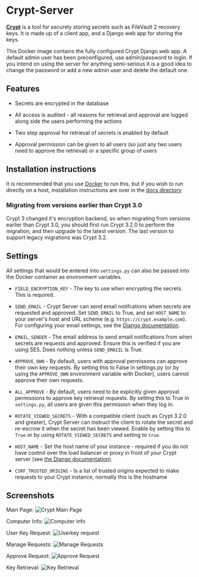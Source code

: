 # Crypt-Server

**[Crypt][1]** is a tool for securely storing secrets such as FileVault 2 recovery keys. It is made up of a client app, and a Django web app for storing the keys.

This Docker image contains the fully configured Crypt Django web app. A default admin user has been preconfigured, use admin/password to login.
If you intend on using the server for anything semi-serious it is a good idea to change the password or add a new admin user and delete the default one.

## Features

- Secrets are encrypted in the database
- All access is audited - all reasons for retrieval and approval are logged along side the users performing the actions
- Two step approval for retrieval of secrets is enabled by default
- Approval permission can be given to all users (so just any two users need to approve the retrieval) or a specific group of users

  [1]: https://github.com/grahamgilbert/Crypt

## Installation instructions

It is recommended that you use [Docker](https://github.com/grahamgilbert/Crypt-Server/blob/master/docs/Docker.md) to run this, but if you wish to run directly on a host, installation instructions are over in the [docs directory](https://github.com/grahamgilbert/Crypt-Server/blob/master/docs/Installation_on_Ubuntu_1404.md)

### Migrating from versions earlier than Crypt 3.0

Crypt 3 changed it's encryption backend, so when migrating from versions earlier than Crypt 3.0, you should first run Crypt 3.2.0 to perform the migration, and then upgrade to the latest version. The last version to support legacy migrations was Crypt 3.2.

## Settings

All settings that would be entered into `settings.py` can also be passed into the Docker container as environment variables.

- `FIELD_ENCRYPTION_KEY` - The key to use when encrypting the secrets. This is required.

- `SEND_EMAIL` - Crypt Server can send email notifcations when secrets are requested and approved. Set `SEND_EMAIL` to True, and set `HOST_NAME` to your server's host and URL scheme (e.g. `https://crypt.example.com`). For configuring your email settings, see the [Django documentation](https://docs.djangoproject.com/en/3.1/ref/settings/#std:setting-EMAIL_HOST).

- `EMAIL_SENDER` - The email address to send emaiil notifications from when secrets are requests and approved. Ensure this is verified if you are using SES. Does nothing unless `SEND_EMAIIL` is True.

- `APPROVE_OWN` - By default, users with approval permissons can approve their own key requests. By setting this to False in settings.py (or by using the `APPROVE_OWN` environment variable with Docker), users cannot approve their own requests.

- `ALL_APPROVE` - By default, users need to be explicitly given approval permissions to approve key retrieval requests. By setting this to True in `settings.py`, all users are given this permission when they log in.

- `ROTATE_VIEWED_SECRETS` - With a compatible client (such as Crypt 3.2.0 and greater), Crypt Server can instruct the client to rotate the secret and re-escrow it when the secret has been viewed. Enable by setting this to `True` or by using `ROTATE_VIEWED_SECRETS` and setting to `true`.

- `HOST_NAME` - Set the host name of your instance - required if you do not have control over the load balancer or proxy in front of your Crypt server (see [the Django documentation](https://docs.djangoproject.com/en/4.1/ref/settings/#csrf-trusted-origins)).

- `CSRF_TRUSTED_ORIGINS` - Is a list of trusted origins expected to make requests to your Crypt instance, normally this is the hostname
## Screenshots

Main Page:
![Crypt Main Page](https://raw.github.com/grahamgilbert/Crypt-Server/master/docs/images/home.png)

Computer Info:
![Computer info](https://raw.github.com/grahamgilbert/Crypt-Server/master/docs/images/admin_computer_info.png)

User Key Request:
![Userkey request](https://raw.github.com/grahamgilbert/Crypt-Server/master/docs/images/user_key_request.png)

Manage Requests:
![Manage Requests](https://raw.github.com/grahamgilbert/Crypt-Server/master/docs/images/manage_requests.png)

Approve Request:
![Approve Request](https://raw.github.com/grahamgilbert/Crypt-Server/master/docs/images/approve_request.png)

Key Retrieval:
![Key Retrieval](https://raw.github.com/grahamgilbert/Crypt-Server/master/docs/images/key_retrieval.png)
